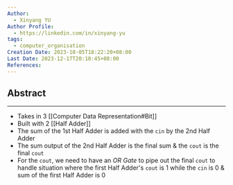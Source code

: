 ```yaml
---
Author:
  - Xinyang YU
Author Profile:
  - https://linkedin.com/in/xinyang-yu
tags:
  - computer_organisation
Creation Date: 2023-10-05T18:22:20+08:00
Last Date: 2023-12-17T20:10:45+08:00
References: 
---
```

## Abstract
---
- Takes in 3 [[Computer Data Representation#Bit]]
- Built with 2 [[Half Adder]]
- The sum of the 1st Half Adder is added with the `cin` by the 2nd Half Adder
- The sum output of the 2nd Half Adder is the final sum & the `cout` is the final `cout`
- For the `cout`, we need to have an *OR Gate* to pipe out the final `cout` to handle situation where the first Half Adder's `cout` is 1 while the `cin` is 0 & sum of the first Half Adder is 0